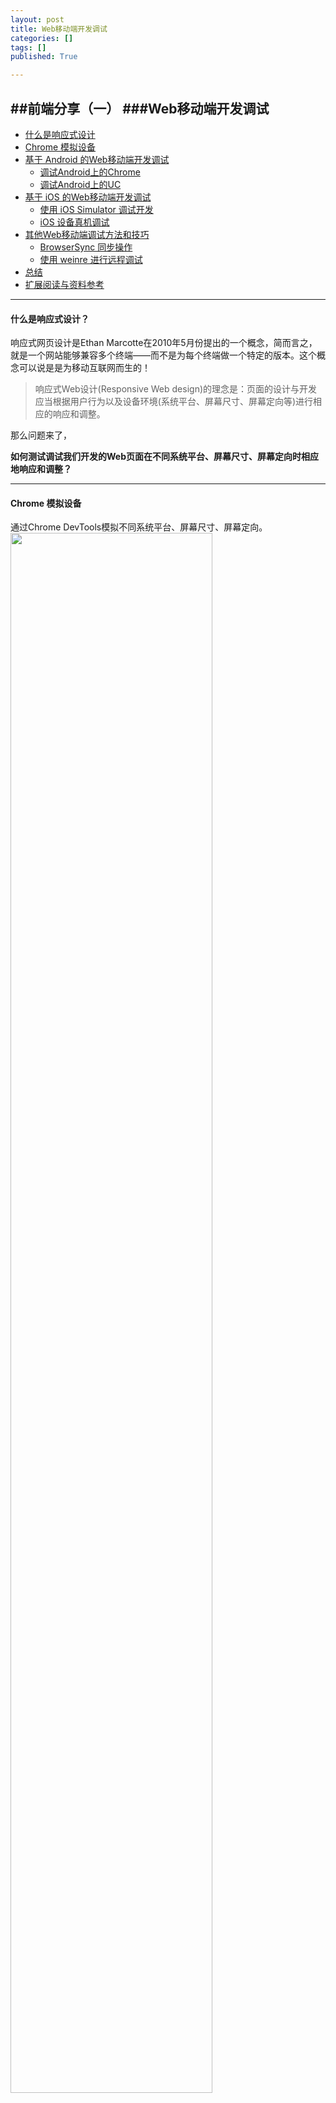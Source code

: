 ```yaml
---
layout: post
title: Web移动端开发调试
categories: []
tags: []
published: True

---
```


##前端分享（一）
###Web移动端开发调试
---
* [什么是响应式设计](#t1)
* [Chrome 模拟设备](#t2)
* [基于 Android 的Web移动端开发调试](#t3)
  * [调试Android上的Chrome](#t31)
  * [调试Android上的UC](#t32) 
* [基于 iOS 的Web移动端开发调试](#t4)
  * [使用 iOS Simulator 调试开发](#t41)
  * [iOS 设备真机调试](#t42)
* [其他Web移动端调试方法和技巧](#t5)
    * [BrowserSync 同步操作](#t51)
    * [使用 weinre 进行远程调试](#t52)   
* [总结](#t6)
* [扩展阅读与资料参考](#t7)

---
<h4 id='t1'>什么是响应式设计？</h4>
响应式网页设计是Ethan Marcotte在2010年5月份提出的一个概念，简而言之，就是一个网站能够兼容多个终端——而不是为每个终端做一个特定的版本。这个概念可以说是是为移动互联网而生的！

>响应式Web设计(Responsive Web design)的理念是：页面的设计与开发应当根据用户行为以及设备环境(系统平台、屏幕尺寸、屏幕定向等)进行相应的响应和调整。

那么问题来了，

**如何测试调试我们开发的Web页面在不同系统平台、屏幕尺寸、屏幕定向时相应地响应和调整？**

---
<h4 id='t2'>Chrome 模拟设备</h4>

通过Chrome DevTools模拟不同系统平台、屏幕尺寸、屏幕定向。
<img src="assets/images/p1.png" style="width:80%"/>

<h4 id='t3'>基于 Android 的Web移动端开发调试</h4>
<h6 id='t31'>1.调试Android上的Chrome</h6>
a.在Android设备上安装Chrome浏览器（版本>=32）（只有安卓4.0以上才有Chrome）。

b.开启当前Android设备的USB调试，在PC或MAC上安装chrome浏览器（版本>=32）。

c.用USB线连接Android设备，在PC或MAC上的chrome地址栏输入 chrome://inspect 然后回车。

d.勾选界面中的 Discover USB devices ，直到搜索到你的Android设备。

e.在移动设备上弹出的是否允许远程调试上，选择“允许”。<br>
<img src="assets/images/p2.jpg" style="width:30%"/>

f.在下面的页面列表（将展示已在Android上的chrome中打开的页面），点击对应的 inspect 开始调试。此时将在桌面版Chrome上弹出一个新的标签页，即为调试界面；如果很久都没用响应，请翻墙后再试。
<img src="assets/images/p3.png" style="width:80%"/>

<h6 id='t32'>2.调试Android上的UC</h6>
a.在Android设备上安装UC浏览器开发者版。

b.在PC或MAC上安装Chrome或Safari（推荐使用Chrome）。支持Chrome 15 – Chrome 21，以及Safari5.1.4以上版本。

c.在手机上启动UC浏览器开发者版，并打开需要调试的页面。

d.在PC或MAC上打开Chrome或Safari，在地址栏输入：手机IP + :9998，此时手机端的UC浏览器开发者版会弹出对话框，如下：
<img src="assets/images/p4.jpg" style="width:30%"/>

UC还有USB调试模式，不过USB连接模式需要搭建Android SDK开发环境或安装adb工具，感觉比较繁琐，不推荐使用。感兴趣的话可以自行Google。

---
<h4 id='t4'>基于 iOS 的Web移动端开发调试</h4>
<h6 id='t41'>1.使用 iOS Simulator 调试开发</h6>
a.打开iOS Simulator，通过 Xcode->Open Developer Tool->iOS Simulator，如下图：
<img src="assets/images/p6.png" style="width:80%"/>

b.用模拟器里面的 Safari 打开需要调试的网页。<br>
<img src="assets/images/p7.png" style="width:30%"/>

c.打开桌面版的 Safari，在“开发”中选择要调试的页面，即可打开 Safari 调试面板。<br>
<img src="assets/images/p8.png" style="width:80%"/>

<h6 id='t42'>2.iOS 设备真机调试</h6>
步骤跟用 iOS Simulator 一样，只不过设备换成了真机。
首先需要在 iPhone 等设备上设置一下 Safari 浏览器，开启调试功能。具体步骤：“设置”-》“Safari”-》“高级”-》“Web 检查器”。使用数据线连接电脑，在设备上用 Safari 浏览器打开需要调试的页面，之后在桌面版的 Safari 开发选项中即可看到进行调试，跟用 iOS Simulator 一样。
<img src="assets/images/p5.png" style="width:80%"/>

---
<h4 id='t5'>其他Web移动端调试方法和技巧</h4>
<h6 id='t51'>1.BrowserSync 同步操作</h6>
当你有一百几十个浏览器需要兼顾时，你是不是还需要这样：

挨个拿起不同手机->打开不同浏览器->刷新->修改两行代码->拿起不同手机->刷新，如此循环，直到永远。

前端的神器BrowserSync就是为了解决这个问题而生。

BrowserSync是一个Node.js包，所以要使用BrowserSync首先需要安装Node.js。Node.js现在已经是前端的必备神器。有关Node.js的更多内容，请自行Google。

安装BrowserSync很简单，就一句话的事情。

`npm install -g browser-sync`

 使用BrowserSync也很简单，根据不同情况，可以总结为两句话的事情。
 
 1.Static sites
 如果你的网站是静态的，使用BrowserSync的服务器模式。
 
  `browser-sync start --server --files "css/*.css"`
  
 2.Dynamic sites
 如果你的网站是动态的，使用BrowserSync的代理模式。
 
 `browser-sync start --proxy "myproject.dev" --files "css/*.css"`
 
<h6 id='t52'>2.使用 weinre 进行远程调试</h6>
Weinre（Web Inspector Remote）作为一种远程调试工具，功能与Firebug、Webkit inspector类似，可以帮助我们实时修改页面样式、Dom结构、js调试。
Weinre在结构上分为三层:
Debug Target（target）：被调试的页面，页面已嵌入Weinre的远程js；
Debug Client（client）：本地的Web Inspector调试客户端；
Debug Server（agent）：一个HTTP Server，为目标页面与Debug客户端建立通信。

Weinre同样是基于Node.js实现的，所以安装Weinre和安装BrowserSync一样，可以用一句命令解决。

`npm -g install weinre`

Weinre的用法如下：<br>
<img src="assets/images/p9.png" style="width:80%"/>

举个栗子：<br>
<img src="assets/images/p10.png" style="width:80%"/>

然后在浏览器输入http://localhost:8081, 回车即可看到以下页面。
<img src="assets/images/p11.png" style="width:80%"/>

点击debug client user interface链接可以进入debug页面。
<img src="assets/images/p12.png" style="width:80%"/>

---

<h4 id='t6'>总结</h4>
关于web移动端的调试方法还有很多，这里就不继续介绍。根据个人经验，感觉深刻理解了上面几种方法，已经基本可以满足一般的移动项目开发了。

<h4 id='t7'>扩展阅读与资料参考</h4>
* [Chrome DevTools](https://developer.chrome.com/devtools)
* [Safari Web Inspector Guide](https://developer.apple.com/library/safari/documentation/AppleApplications/Conceptual/Safari_Developer_Guide/Introduction/Introduction.html)
* [UC开发者中心](http://www.uc.cn/business/developer/)
* [BrowserSync](http://www.browsersync.io/)
* [weinre](http://people.apache.org/~pmuellr/weinre/docs/latest/Home.html)